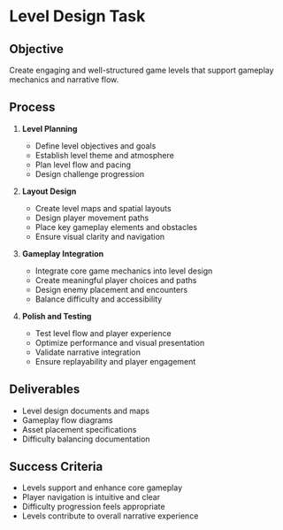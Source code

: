 # Level Design Task

## Objective

Create engaging and well-structured game levels that support gameplay mechanics and narrative flow.

## Process

1. **Level Planning**

   - Define level objectives and goals
   - Establish level theme and atmosphere
   - Plan level flow and pacing
   - Design challenge progression

2. **Layout Design**

   - Create level maps and spatial layouts
   - Design player movement paths
   - Place key gameplay elements and obstacles
   - Ensure visual clarity and navigation

3. **Gameplay Integration**

   - Integrate core game mechanics into level design
   - Create meaningful player choices and paths
   - Design enemy placement and encounters
   - Balance difficulty and accessibility

4. **Polish and Testing**
   - Test level flow and player experience
   - Optimize performance and visual presentation
   - Validate narrative integration
   - Ensure replayability and player engagement

## Deliverables

- Level design documents and maps
- Gameplay flow diagrams
- Asset placement specifications
- Difficulty balancing documentation

## Success Criteria

- Levels support and enhance core gameplay
- Player navigation is intuitive and clear
- Difficulty progression feels appropriate
- Levels contribute to overall narrative experience
